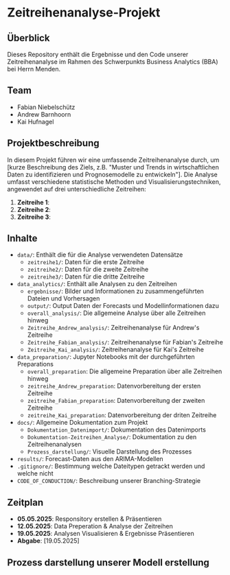 # Zeitreihenanalyse-Projekt

## Überblick
Dieses Repository enthält die Ergebnisse und den Code unserer Zeitreihenanalyse im Rahmen des Schwerpunkts Business Analytics (BBA) bei Herrn Menden.

## Team
- Fabian Niebelschütz
- Andrew Barnhoorn
- Kai Hufnagel

## Projektbeschreibung
In diesem Projekt führen wir eine umfassende Zeitreihenanalyse durch, um [kurze Beschreibung des Ziels, z.B. "Muster und Trends in wirtschaftlichen Daten zu identifizieren und Prognosemodelle zu entwickeln"]. Die Analyse umfasst verschiedene statistische Methoden und Visualisierungstechniken, angewendet auf drei unterschiedliche Zeitreihen:

1. **Zeitreihe 1**:
2. **Zeitreihe 2**:
3. **Zeitreihe 3**:

## Inhalte
- `data/`: Enthält die für die Analyse verwendeten Datensätze
  - `zeitreihe1/`: Daten für die erste Zeitreihe
  - `zeitreihe2/`: Daten für die zweite Zeitreihe
  - `zeitreihe3/`: Daten für die dritte Zeitreihe
- `data_analytics/`: Enthält alle Analysen zu den Zeitreihen
  - `ergebnisse/`: Bilder und Informationen zu zusammengeführten Dateien und Vorhersagen
  - `output/`: Output Daten der Forecasts und Modellinformationen dazu
  - `overall_analysis/`: Die allgemeine Analyse über alle Zeitreihen hinweg
  - `Zeitreihe_Andrew_analysis/`: Zeitreihenanalyse für Andrew's Zeitreihe
  - `Zeitreihe_Fabian_analysis/`: Zeitreihenanalyse für Fabian's Zeitreihe
  - `Zeitreihe_Kai_analysis/`: Zeitreihenanalyse für Kai's Zeitreihe
- `data_preparation/`: Jupyter Notebooks mit der durchgeführten Preparations
  - `overall_preparation`: Die allgemeine Preparation über alle Zeitreihen hinweg
  - `zeitreihe_Andrew_preparation`: Datenvorbereitung der ersten Zeitreihe
  - `zeitreihe_Fabian_preparation`: Datenvorbereitung der zweiten Zeitreihe
  - `zeitreihe_Kai_preparation`: Datenvorbereitung der driten Zeitreihe
- `docs/`: Allgemeine Dokumentation zum Projekt
  - `Dokumentation_Datenimport/`: Dokumentation des Datenimports
  - `Dokumentation-Zeitreihen_Analyse/`: Dokumentation zu den Zeitreihenanalysen
  - `Prozess_darstellung/`: Visuelle Darstellung des Prozesses
- `results/`: Forecast-Daten aus den ARIMA-Modellen
- `.gitignore/`: Bestimmung welche Dateitypen getrackt werden und welche nicht
- `CODE_OF_CONDUCTION/`: Beschreibung unserer Branching-Strategie

## Zeitplan
- **05.05.2025**: Responsitory erstellen & Präsentieren
- **12.05.2025**: Data Preperation & Analyse der Zeitreihen
- **19.05.2025**: Analysen Visualisieren & Ergebnisse Präsentieren
- **Abgabe**: [19.05.2025]

## Prozess darstellung unserer Modell erstellung
